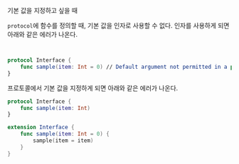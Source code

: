 


기본 값을 지정하고 싶을 때

`protocol`에 함수를 정의할 때, 기본 값을 인자로 사용할 수 없다.
인자를 사용하게 되면 아래와 같은 에러가 나온다.
```swift


protocol Interface {
	func sample(item: Int = 0) // Default argument not permitted in a protocol method
}
```


프로토콜에서 기본 값을 지정하게 되면 아래와 같은 에러가 나온다.
```swift
protocol Interface {
	func sample(item: Int)
}

extension Interface {
	func sample(item: Int = 0) {
		sample(item = item)
	}
}
```
